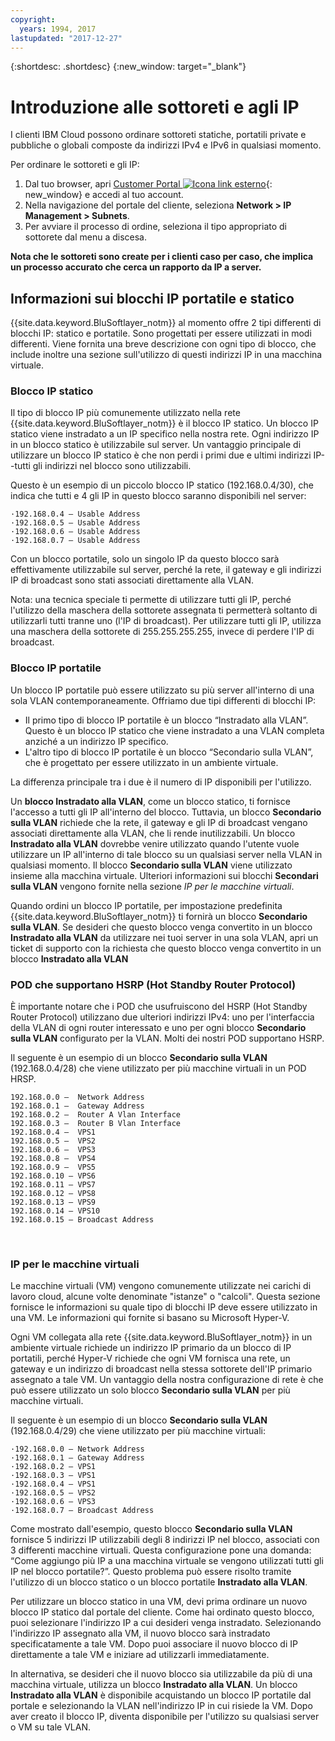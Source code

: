 ```yaml
---
copyright:
  years: 1994, 2017
lastupdated: "2017-12-27"
---
```

{:shortdesc: .shortdesc}
{:new_window: target="_blank"}

# Introduzione alle sottoreti e agli IP

I clienti IBM Cloud possono ordinare sottoreti statiche, portatili private e pubbliche o globali composte da indirizzi IPv4 e IPv6 in qualsiasi momento. 

Per ordinare le sottoreti e gli IP:

1. Dal tuo browser, apri [Customer Portal ![Icona link esterno](../../icons/launch-glyph.svg "Icona link esterno")](https://control.softlayer.com/){: new_window} e accedi al tuo account.
2. Nella navigazione del portale del cliente, seleziona **Network > IP Management > Subnets**.
3. Per avviare il processo di ordine, seleziona il tipo appropriato di sottorete dal menu a discesa. 

**Nota che le sottoreti sono create per i clienti caso per caso, che implica un processo accurato che cerca un rapporto da IP a server.**

## Informazioni sui blocchi IP portatile e statico
{{site.data.keyword.BluSoftlayer_notm}} al momento offre 2 tipi differenti di blocchi IP: statico e portatile. Sono progettati per essere utilizzati in modi differenti. Viene fornita una breve descrizione con ogni tipo di blocco, che include inoltre una sezione sull'utilizzo di questi indirizzi IP in una macchina virtuale.
 
### Blocco IP statico
Il tipo di blocco IP più comunemente utilizzato nella rete {{site.data.keyword.BluSoftlayer_notm}} è il blocco IP statico. Un blocco IP statico viene instradato a un IP specifico nella nostra rete. Ogni indirizzo IP in un blocco statico è utilizzabile sul server. Un vantaggio principale di utilizzare un blocco IP statico è che non perdi i primi due e ultimi indirizzi IP--tutti gli indirizzi nel blocco sono utilizzabili. 

Questo è un esempio di un piccolo blocco IP statico (192.168.0.4/30), che indica che tutti e 4 gli IP in questo blocco saranno disponibili nel server:
```
·192.168.0.4 – Usable Address
·192.168.0.5 – Usable Address
·192.168.0.6 – Usable Address
·192.168.0.7 – Usable Address
```
Con un blocco portatile, solo un singolo IP da questo blocco sarà effettivamente utilizzabile sul server, perché la rete, il gateway e gli indirizzi IP di broadcast sono stati associati direttamente alla VLAN.

Nota: una tecnica speciale ti permette di utilizzare tutti gli IP, perché l'utilizzo della maschera della sottorete assegnata ti permetterà soltanto di utilizzarli tutti tranne uno (l'IP di broadcast). Per utilizzare tutti gli IP, utilizza una maschera della sottorete di 255.255.255.255, invece di perdere l'IP di broadcast.

### Blocco IP portatile
Un blocco IP portatile può essere utilizzato su più server all'interno di una sola VLAN contemporaneamente. Offriamo due tipi differenti di blocchi IP:

 * Il primo tipo di blocco IP portatile è un blocco “Instradato alla VLAN”. Questo è un blocco IP statico che viene instradato a una VLAN completa anziché a un indirizzo IP specifico.
 * L'altro tipo di blocco IP portatile è un blocco “Secondario sulla VLAN”, che è progettato per essere utilizzato in un ambiente virtuale.
 
La differenza principale tra i due è il numero di IP disponibili per l'utilizzo. 

Un **blocco Instradato alla VLAN**, come un blocco statico, ti fornisce l'accesso a tutti gli IP all'interno del blocco. Tuttavia, un blocco **Secondario sulla VLAN** richiede che la rete, il gateway e gli IP di broadcast vengano associati direttamente alla VLAN, che li rende inutilizzabili. Un blocco **Instradato alla VLAN** dovrebbe venire utilizzato quando l'utente vuole utilizzare un IP all'interno di tale blocco su un qualsiasi server nella VLAN in qualsiasi momento. Il blocco **Secondario sulla VLAN** viene utilizzato insieme alla macchina virtuale. Ulteriori informazioni sui blocchi **Secondari sulla VLAN** vengono fornite nella sezione _IP per le macchine virtuali_.

Quando ordini un blocco IP portatile, per impostazione predefinita {{site.data.keyword.BluSoftlayer_notm}} ti fornirà un blocco **Secondario sulla VLAN**. Se desideri che questo blocco venga convertito in un blocco **Instradato alla VLAN** da utilizzare nei tuoi server in una sola VLAN, apri un ticket di supporto con la richiesta che questo blocco venga convertito in un blocco **Instradato alla VLAN** 

### POD che supportano HSRP (Hot Standby Router Protocol)

È importante notare che i POD che usufruiscono del HSRP (Hot Standby Router Protocol) utilizzano due ulteriori indirizzi IPv4: uno per l'interfaccia della VLAN di ogni router interessato e uno per ogni blocco **Secondario sulla VLAN** configurato per la VLAN. Molti dei nostri POD supportano HSRP.

Il seguente è un esempio di un blocco **Secondario sulla VLAN** (192.168.0.4/28) che viene utilizzato per più macchine virtuali in un POD HRSP.
```
192.168.0.0 –  Network Address
192.168.0.1 –  Gateway Address
192.168.0.2 –  Router A Vlan Interface
192.168.0.3 –  Router B Vlan Interface
192.168.0.4 –  VPS1
192.168.0.5 –  VPS2
192.168.0.6 –  VPS3
192.168.0.8 –  VPS4
192.168.0.9 –  VPS5
192.168.0.10 – VPS6
192.168.0.11 – VPS7
192.168.0.12 – VPS8
192.168.0.13 – VPS9
192.168.0.14 – VPS10
192.168.0.15 – Broadcast Address
```
 
### IP per le macchine virtuali
Le macchine virtuali (VM) vengono comunemente utilizzate nei carichi di lavoro cloud, alcune volte denominate "istanze" o "calcoli". Questa sezione fornisce le informazioni su quale tipo di blocchi IP deve essere utilizzato in una VM. Le informazioni qui fornite si basano su Microsoft Hyper-V.

Ogni VM collegata alla rete {{site.data.keyword.BluSoftlayer_notm}} in un ambiente virtuale richiede un indirizzo IP primario da un blocco di IP portatili, perché Hyper-V richiede che ogni VM fornisca una rete, un gateway e un indirizzo di broadcast nella stessa sottorete dell'IP primario assegnato a tale VM. Un vantaggio della nostra configurazione di rete è che può essere utilizzato un solo blocco **Secondario sulla VLAN** per più macchine virtuali. 

Il seguente è un esempio di un blocco **Secondario sulla VLAN** (192.168.0.4/29) che viene utilizzato per più macchine virtuali: 
```
·192.168.0.0 – Network Address
·192.168.0.1 – Gateway Address
·192.168.0.2 – VPS1
·192.168.0.3 – VPS1
·192.168.0.4 – VPS1
·192.168.0.5 – VPS2
·192.168.0.6 – VPS3
·192.168.0.7 – Broadcast Address
```
Come mostrato dall'esempio, questo blocco **Secondario sulla VLAN** fornisce 5 indirizzi IP utilizzabili degli 8 indirizzi IP nel blocco, associati con 3 differenti macchine virtuali. Questa configurazione pone una domanda: “Come aggiungo più IP a una macchina virtuale se vengono utilizzati tutti gli IP nel blocco portatile?”. Questo problema può essere risolto tramite l'utilizzo di un blocco statico o un blocco portatile **Instradato alla VLAN**.

Per utilizzare un blocco statico in una VM, devi prima ordinare un nuovo blocco IP statico dal portale del cliente. Come hai ordinato questo blocco, puoi selezionare l'indirizzo IP a cui desideri venga instradato. Selezionando l'indirizzo IP assegnato alla VM, il nuovo blocco sarà instradato specificatamente a tale VM. Dopo puoi associare il nuovo blocco di IP direttamente a tale VM e iniziare ad utilizzarli immediatamente.

In alternativa, se desideri che il nuovo blocco sia utilizzabile da più di una macchina virtuale, utilizza un blocco **Instradato alla VLAN**. Un blocco **Instradato alla VLAN** è disponibile acquistando un blocco IP portatile dal portale e selezionando la VLAN nell'indirizzo IP in cui risiede la VM. Dopo aver creato il blocco IP, diventa disponibile per l'utilizzo su qualsiasi server o VM su tale VLAN.
